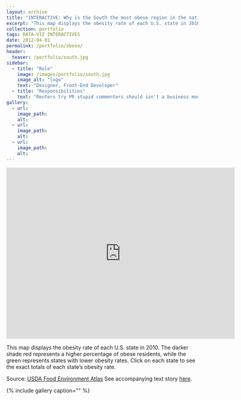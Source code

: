```yaml
---
layout: archive
title: "INTERACTIVE: Why is the South the most obese region in the nation?"
excerpt: "This map displays the obesity rate of each U.S. state in 2010. The darker shade red represents a higher percentage of obese residents"
collection: portfolio
tags: DATA-VIZ INTERACTIVES
date: 2012-04-01
permalink: /portfolio/obese/
header:
  teaser: /portfolio/south.jpg
sidebar:
  - title: "Role"
    image: /images/portfolio/south.jpg
    image_alt: "logo"
    text: "Designer, Front-End Developer"
  - title: "Responsibilities"
    text: "Reuters try PR stupid commenters should isn't a business model"
gallery:
  - url:
    image_path:
    alt:
  - url:
    image_path:
    alt:
  - url:
    image_path:
    alt:
---
```

<iframe src="http://carlvlewis2.wpengine.com/obesity.html" width="600" height="450px" scrolling="no" frameborder="no"></iframe>

This map displays the obesity rate of each U.S. state in 2010. The darker shade red represents a higher percentage of obese residents, while the green represents states with lower obesity rates. Click on each state to see the exact totals of each state’s obesity rate.

Source: [USDA Food Environment Atlas](http://www.ers.usda.gov/foodatlas/)
See accompanying text story [here](http://carlvlewis2.wpengine.com/?p=2024).

{% include gallery caption="" %}
